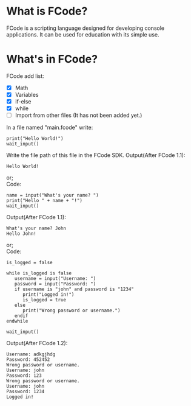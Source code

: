 # What is FCode?
FCode is a scripting language designed for developing console applications. It can be used for education with its simple use.

# What's in FCode?
FCode add list:
- [x] Math
- [x] Variables
- [x] if-else
- [x] while
- [ ] Import from other files (It has not been added yet.)

In a file named "main.fcode" write:
```
print("Hello World!")
wait_input()
```
Write the file path of this file in the FCode SDK. Output(After FCode 1.1):
```
Hello World!
```
or;</br>
Code:
```
name = input("What's your name? ")
print("Hello " + name + "!")
wait_input()
```
Output(After FCode 1.1):
```
What's your name? John
Hello John!
```
or;</br>
Code:
```
is_logged = false

while is_logged is false
   username = input("Username: ")
   password = input("Password: ")
   if username is "john" and password is "1234"
      print("Logged in!")
      is_logged = true
   else
      print("Wrong password or username.")
   endif
endwhile

wait_input()
```
Output(After FCode 1.2):
```
Username: adkgjhdg
Password: 452452
Wrong password or username.
Username: john
Password: 123
Wrong password or username.
Username: john
Password: 1234
Logged in!
```
